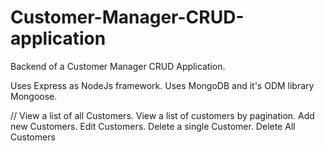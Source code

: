 # Customer-Manager-CRUD-application
Backend of a Customer Manager CRUD Application.

Uses Express as NodeJs framework.
Uses MongoDB and it's ODM library Mongoose.

// 
View a list of all Customers.
View a list of customers by pagination.
Add new Customers.
Edit Customers.
Delete a single Customer.
Delete All Customers
